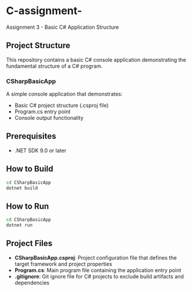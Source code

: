 # C-assignment-
Assignment 3 - Basic C# Application Structure

## Project Structure

This repository contains a basic C# console application demonstrating the fundamental structure of a C# program.

### CSharpBasicApp

A simple console application that demonstrates:
- Basic C# project structure (.csproj file)
- Program.cs entry point
- Console output functionality

## Prerequisites

- .NET SDK 9.0 or later

## How to Build

```bash
cd CSharpBasicApp
dotnet build
```

## How to Run

```bash
cd CSharpBasicApp
dotnet run
```

## Project Files

- **CSharpBasicApp.csproj**: Project configuration file that defines the target framework and project properties
- **Program.cs**: Main program file containing the application entry point
- **.gitignore**: Git ignore file for C# projects to exclude build artifacts and dependencies
